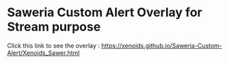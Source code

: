 # Saweria Custom Alert Overlay for Stream purpose

Click this link to see the overlay : https://xenoids.github.io/Saweria-Custom-Alert/Xenoids_Sawer.html
